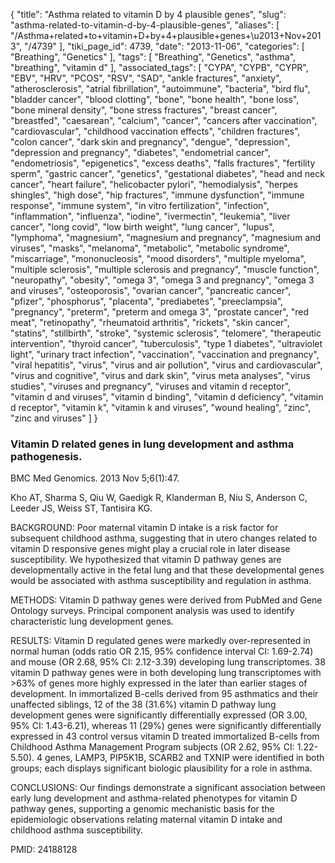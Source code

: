 {
    "title": "Asthma related to vitamin D by 4 plausible genes",
    "slug": "asthma-related-to-vitamin-d-by-4-plausible-genes",
    "aliases": [
        "/Asthma+related+to+vitamin+D+by+4+plausible+genes+\u2013+Nov+2013",
        "/4739"
    ],
    "tiki_page_id": 4739,
    "date": "2013-11-06",
    "categories": [
        "Breathing",
        "Genetics"
    ],
    "tags": [
        "Breathing",
        "Genetics",
        "asthma",
        "breathing",
        "vitamin d"
    ],
    "associated_tags": [
        "CYPA",
        "CYPB",
        "CYPR",
        "EBV",
        "HRV",
        "PCOS",
        "RSV",
        "SAD",
        "ankle fractures",
        "anxiety",
        "atherosclerosis",
        "atrial fibrillation",
        "autoimmune",
        "bacteria",
        "bird flu",
        "bladder cancer",
        "blood clotting",
        "bone",
        "bone health",
        "bone loss",
        "bone mineral density",
        "bone stress fractures",
        "breast cancer",
        "breastfed",
        "caesarean",
        "calcium",
        "cancer",
        "cancers after vaccination",
        "cardiovascular",
        "childhood vaccination effects",
        "children fractures",
        "colon cancer",
        "dark skin and pregnancy",
        "dengue",
        "depression",
        "depression and pregnancy",
        "diabetes",
        "endometrial cancer",
        "endometriosis",
        "epigenetics",
        "excess deaths",
        "falls fractures",
        "fertility sperm",
        "gastric cancer",
        "genetics",
        "gestational diabetes",
        "head and neck cancer",
        "heart failure",
        "helicobacter pylori",
        "hemodialysis",
        "herpes shingles",
        "high dose",
        "hip fractures",
        "immune dysfunction",
        "immune response",
        "immune system",
        "in vitro fertilization",
        "infection",
        "inflammation",
        "influenza",
        "iodine",
        "ivermectin",
        "leukemia",
        "liver cancer",
        "long covid",
        "low birth weight",
        "lung cancer",
        "lupus",
        "lymphoma",
        "magnesium",
        "magnesium and pregnancy",
        "magnesium and viruses",
        "masks",
        "melanoma",
        "metabolic",
        "metabolic syndrome",
        "miscarriage",
        "mononucleosis",
        "mood disorders",
        "multiple myeloma",
        "multiple sclerosis",
        "multiple sclerosis and pregnancy",
        "muscle function",
        "neuropathy",
        "obesity",
        "omega 3",
        "omega 3 and pregnancy",
        "omega 3 and viruses",
        "osteoporosis",
        "ovarian cancer",
        "pancreatic cancer",
        "pfizer",
        "phosphorus",
        "placenta",
        "prediabetes",
        "preeclampsia",
        "pregnancy",
        "preterm",
        "preterm and omega 3",
        "prostate cancer",
        "red meat",
        "retinopathy",
        "rheumatoid arthritis",
        "rickets",
        "skin cancer",
        "statins",
        "stillbirth",
        "stroke",
        "systemic sclerosis",
        "telomere",
        "therapeutic intervention",
        "thyroid cancer",
        "tuberculosis",
        "type 1 diabetes",
        "ultraviolet light",
        "urinary tract infection",
        "vaccination",
        "vaccination and pregnancy",
        "viral hepatitis",
        "virus",
        "virus and air pollution",
        "virus and cardiovascular",
        "virus and cognitive",
        "virus and dark skin",
        "virus meta analyses",
        "virus studies",
        "viruses and pregnancy",
        "viruses and vitamin d receptor",
        "vitamin d and viruses",
        "vitamin d binding",
        "vitamin d deficiency",
        "vitamin d receptor",
        "vitamin k",
        "vitamin k and viruses",
        "wound healing",
        "zinc",
        "zinc and viruses"
    ]
}


### Vitamin D related genes in lung development and asthma pathogenesis.

BMC Med Genomics. 2013 Nov 5;6(1):47. 

Kho AT, Sharma S, Qiu W, Gaedigk R, Klanderman B, Niu S, Anderson C, Leeder JS, Weiss ST, Tantisira KG.

BACKGROUND: Poor maternal vitamin D intake is a risk factor for subsequent childhood asthma, suggesting that in utero changes related to vitamin D responsive genes might play a crucial role in later disease susceptibility. We hypothesized that vitamin D pathway genes are developmentally active in the fetal lung and that these developmental genes would be associated with asthma susceptibility and regulation in asthma.

METHODS: Vitamin D pathway genes were derived from PubMed and Gene Ontology surveys. Principal component analysis was used to identify characteristic lung development genes.

RESULTS: Vitamin D regulated genes were markedly over-represented in normal human (odds ratio OR 2.15, 95% confidence interval CI: 1.69-2.74) and mouse (OR 2.68, 95% CI: 2.12-3.39) developing lung transcriptomes. 38 vitamin D pathway genes were in both developing lung transcriptomes with >63% of genes more highly expressed in the later than earlier stages of development. In immortalized B-cells derived from 95 asthmatics and their unaffected siblings, 12 of the 38 (31.6%) vitamin D pathway lung development genes were significantly differentially expressed (OR 3.00, 95% CI: 1.43-6.21), whereas 11 (29%) genes were significantly differentially expressed in 43 control versus vitamin D treated immortalized B-cells from Childhood Asthma Management Program subjects (OR 2.62, 95% CI: 1.22-5.50). 4 genes, LAMP3, PIP5K1B, SCARB2 and TXNIP were identified in both groups; each displays significant biologic plausibility for a role in asthma.

CONCLUSIONS: Our findings demonstrate a significant association between early lung development and asthma-related phenotypes for vitamin D pathway genes, supporting a genomic mechanistic basis for the epidemiologic observations relating maternal vitamin D intake and childhood asthma susceptibility.

PMID:     24188128